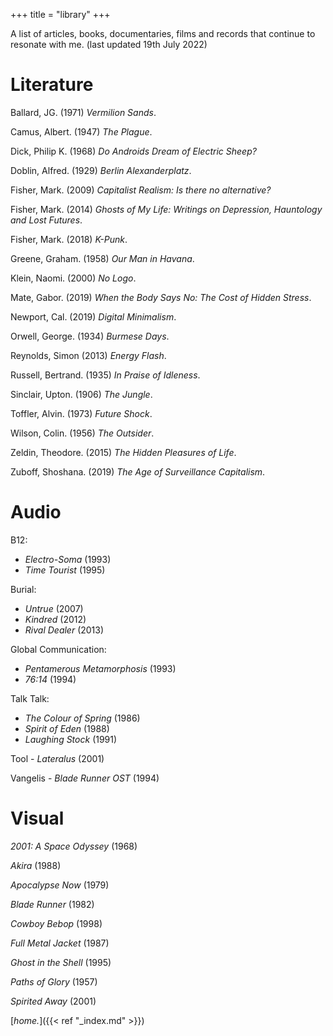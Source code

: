 +++
title = "library"
+++

A list of articles, books, documentaries, films and records that continue to resonate with me. (last updated 19th July 2022)

# Literature

Ballard, JG. (1971) *Vermilion Sands*. <br>

Camus, Albert. (1947) *The Plague*. <br>

Dick, Philip K. (1968) *Do Androids Dream of Electric Sheep?* <br>

Doblin, Alfred. (1929) *Berlin Alexanderplatz*. <br>

Fisher, Mark. (2009) *Capitalist Realism: Is there no alternative?* <br>

Fisher, Mark. (2014) *Ghosts of My Life: Writings on Depression, Hauntology and Lost Futures*. <br>

Fisher, Mark. (2018) *K-Punk*. <br>

Greene, Graham. (1958) *Our Man in Havana*. <br>

Klein, Naomi. (2000) *No Logo*. <br>

Mate, Gabor. (2019) *When the Body Says No: The Cost of Hidden Stress*. <br>

Newport, Cal. (2019) *Digital Minimalism*. <br>

Orwell, George. (1934) *Burmese Days*. <br>

Reynolds, Simon (2013) *Energy Flash*. <br>

Russell, Bertrand. (1935) *In Praise of Idleness*. <br>

Sinclair, Upton. (1906) *The Jungle*. <br>

Toffler, Alvin. (1973) *Future Shock*. <br>

Wilson, Colin. (1956) *The Outsider*. <br>

Zeldin, Theodore. (2015) *The Hidden Pleasures of Life*. <br>

Zuboff, Shoshana. (2019) *The Age of Surveillance Capitalism*. <br>

# Audio

B12:

* *Electro-Soma* (1993)
* *Time Tourist* (1995) <br>

Burial:
* *Untrue* (2007) <br>
* *Kindred* (2012) <br>
* *Rival Dealer* (2013) <br>

Global Communication:
* *Pentamerous Metamorphosis* (1993) <br>
* *76:14* (1994) <br>

Talk Talk:
* *The Colour of Spring* (1986)
* *Spirit of Eden* (1988)
* *Laughing Stock* (1991)

Tool - *Lateralus* (2001) <br>

Vangelis - *Blade Runner OST* (1994) <br>


# Visual

*2001: A Space Odyssey* (1968)

*Akira* (1988)

*Apocalypse Now* (1979)

*Blade Runner* (1982)

*Cowboy Bebop* (1998)

*Full Metal Jacket* (1987)

*Ghost in the Shell* (1995)

*Paths of Glory* (1957)

*Spirited Away* (2001)

[*home.*]({{< ref "_index.md" >}})